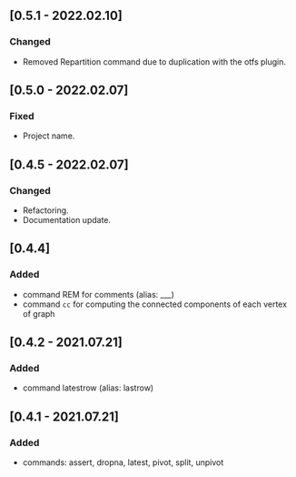 ## [0.5.1 - 2022.02.10]
### Changed
- Removed Repartition command due to duplication with the otfs plugin.

## [0.5.0 - 2022.02.07]
### Fixed
- Project name.

## [0.4.5 - 2022.02.07]
### Changed
- Refactoring.
- Documentation update.

## [0.4.4]
### Added
- command REM for comments (alias: ___)
- command `cc` for computing the connected components of each vertex of graph

## [0.4.2 - 2021.07.21]
### Added
- command latestrow (alias: lastrow)

## [0.4.1 - 2021.07.21]
### Added
- commands: assert, dropna, latest, pivot, split, unpivot